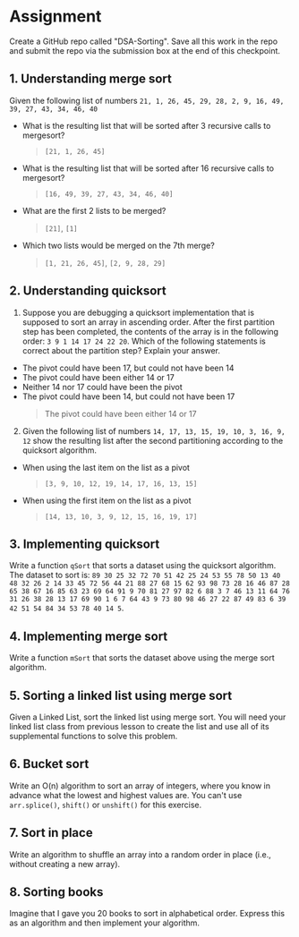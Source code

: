 # Assignment

Create a GitHub repo called "DSA-Sorting". Save all this work in the repo and submit the repo via the submission box at the end of this checkpoint.

## 1. Understanding merge sort

Given the following list of numbers `21, 1, 26, 45, 29, 28, 2, 9, 16, 49, 39, 27, 43, 34, 46, 40`

- What is the resulting list that will be sorted after 3 recursive calls to mergesort?
  > `[21, 1, 26, 45]`
- What is the resulting list that will be sorted after 16 recursive calls to mergesort?
  > `[16, 49, 39, 27, 43, 34, 46, 40]`
- What are the first 2 lists to be merged?
  > `[21]`, `[1]`
- Which two lists would be merged on the 7th merge?
  > `[1, 21, 26, 45]`, `[2, 9, 28, 29]`

## 2. Understanding quicksort

1. Suppose you are debugging a quicksort implementation that is supposed to sort an array in ascending order. After the first partition step has been completed, the contents of the array is in the following order: `3 9 1 14 17 24 22 20`. Which of the following statements is correct about the partition step? Explain your answer.

- The pivot could have been 17, but could not have been 14
- The pivot could have been either 14 or 17
- Neither 14 nor 17 could have been the pivot
- The pivot could have been 14, but could not have been 17
  > The pivot could have been either 14 or 17

2. Given the following list of numbers `14, 17, 13, 15, 19, 10, 3, 16, 9, 12` show the resulting list after the second partitioning according to the quicksort algorithm.

- When using the last item on the list as a pivot
  > `[3, 9, 10, 12, 19, 14, 17, 16, 13, 15]`
- When using the first item on the list as a pivot
  > `[14, 13, 10, 3, 9, 12, 15, 16, 19, 17]`

## 3. Implementing quicksort

Write a function `qSort` that sorts a dataset using the quicksort algorithm. The dataset to sort is: `89 30 25 32 72 70 51 42 25 24 53 55 78 50 13 40 48 32 26 2 14 33 45 72 56 44 21 88 27 68 15 62 93 98 73 28 16 46 87 28 65 38 67 16 85 63 23 69 64 91 9 70 81 27 97 82 6 88 3 7 46 13 11 64 76 31 26 38 28 13 17 69 90 1 6 7 64 43 9 73 80 98 46 27 22 87 49 83 6 39 42 51 54 84 34 53 78 40 14 5`.

## 4. Implementing merge sort

Write a function `mSort` that sorts the dataset above using the merge sort algorithm.

## 5. Sorting a linked list using merge sort

Given a Linked List, sort the linked list using merge sort. You will need your linked list class from previous lesson to create the list and use all of its supplemental functions to solve this problem.

## 6. Bucket sort

Write an O(n) algorithm to sort an array of integers, where you know in advance what the lowest and highest values are. You can't use `arr.splice()`, `shift()` or `unshift()` for this exercise.

## 7. Sort in place

Write an algorithm to shuffle an array into a random order in place (i.e., without creating a new array).

## 8. Sorting books

Imagine that I gave you 20 books to sort in alphabetical order. Express this as an algorithm and then implement your algorithm.
